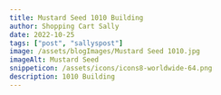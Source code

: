```yaml
---
title: Mustard Seed 1010 Building
author: Shopping Cart Sally
date: 2022-10-25
tags: ["post", "sallyspost"]
image: /assets/blogImages/Mustard Seed 1010.jpg
imageAlt: Mustard Seed
snippeticon: /assets/icons/icons8-worldwide-64.png
description: 1010 Building
---
```



